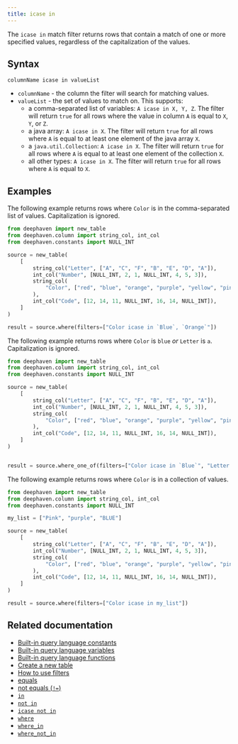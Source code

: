 ```yaml
---
title: icase in
---
```


The `icase in` match filter returns rows that contain a match of one or more specified values, regardless of the capitalization of the values.

## Syntax

```
columnName icase in valueList
```

- `columnName` - the column the filter will search for matching values.
- `valueList` - the set of values to match on. This supports:
  - a comma-separated list of variables: `A icase in X, Y, Z`. The filter will return `true` for all rows where the value in column `A` is equal to `X`, `Y`, or `Z`.
  - a java array: `A icase in X`. The filter will return `true` for all rows where `A` is equal to at least one element of the java array `X`.
  - a `java.util.Collection`: `A icase in X`. The filter will return `true` for all rows where `A` is equal to at least one element of the collection `X`.
  - all other types: `A icase in X`. The filter will return `true` for all rows where `A` is equal to `X`.

## Examples

The following example returns rows where `Color` is in the comma-separated list of values. Capitalization is ignored.

```python order=source,result
from deephaven import new_table
from deephaven.column import string_col, int_col
from deephaven.constants import NULL_INT

source = new_table(
    [
        string_col("Letter", ["A", "C", "F", "B", "E", "D", "A"]),
        int_col("Number", [NULL_INT, 2, 1, NULL_INT, 4, 5, 3]),
        string_col(
            "Color", ["red", "blue", "orange", "purple", "yellow", "pink", "blue"]
        ),
        int_col("Code", [12, 14, 11, NULL_INT, 16, 14, NULL_INT]),
    ]
)

result = source.where(filters=["Color icase in `Blue`, `Orange`"])
```

The following example returns rows where `Color` is `blue` _or_ `Letter` is `a`. Capitalization is ignored.

```python order=source,result
from deephaven import new_table
from deephaven.column import string_col, int_col
from deephaven.constants import NULL_INT

source = new_table(
    [
        string_col("Letter", ["A", "C", "F", "B", "E", "D", "A"]),
        int_col("Number", [NULL_INT, 2, 1, NULL_INT, 4, 5, 3]),
        string_col(
            "Color", ["red", "blue", "orange", "purple", "yellow", "pink", "blue"]
        ),
        int_col("Code", [12, 14, 11, NULL_INT, 16, 14, NULL_INT]),
    ]
)


result = source.where_one_of(filters=["Color icase in `Blue`", "Letter icase in `a`"])
```

The following example returns rows where `Color` is in a collection of values.

```python order=source,result
from deephaven import new_table
from deephaven.column import string_col, int_col
from deephaven.constants import NULL_INT

my_list = ["Pink", "purple", "BLUE"]

source = new_table(
    [
        string_col("Letter", ["A", "C", "F", "B", "E", "D", "A"]),
        int_col("Number", [NULL_INT, 2, 1, NULL_INT, 4, 5, 3]),
        string_col(
            "Color", ["red", "blue", "orange", "purple", "yellow", "pink", "blue"]
        ),
        int_col("Code", [12, 14, 11, NULL_INT, 16, 14, NULL_INT]),
    ]
)

result = source.where(filters=["Color icase in my_list"])
```

## Related documentation

- [Built-in query language constants](../../../how-to-guides/built-in-constants.md)
- [Built-in query language variables](../../../how-to-guides/built-in-variables.md)
- [Built-in query language functions](../../../how-to-guides/built-in-functions.md)
- [Create a new table](../../../how-to-guides/new-and-empty-table.md#new_table)
- [How to use filters](../../../how-to-guides/use-filters.md)
- [equals](./equals.md)
- [not equals (`!=`)](./not-equals.md)
- [`in`](./in.md)
- [`not in`](./not-in.md)
- [`icase not in`](./icase-not-in.md)
- [`where`](../../table-operations/filter/where.md)
- [`where_in`](../../table-operations/filter/where-in.md)
- [`where_not_in`](../../table-operations/filter/where-not-in.md)
